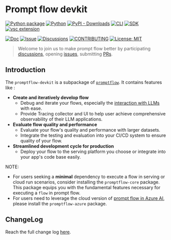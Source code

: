 # Prompt flow devkit

[![Python package](https://img.shields.io/pypi/v/promptflow-devkit)](https://pypi.org/project/promptflow-devkit/)
[![Python](https://img.shields.io/pypi/pyversions/promptflow.svg?maxAge=2592000)](https://pypi.python.org/pypi/promptflow-devkit/)
[![PyPI - Downloads](https://img.shields.io/pypi/dm/promptflow-devkit)](https://pypi.org/project/promptflow-devkit/)
[![CLI](https://img.shields.io/badge/CLI-reference-blue)](https://microsoft.github.io/promptflow/reference/pf-command-reference.html)
[![SDK](https://img.shields.io/badge/SDK-reference-blue)](https://microsoft.github.io/promptflow/reference/python-library-reference/promptflow-devkit/promptflow.client.html)
[![vsc extension](https://img.shields.io/visual-studio-marketplace/i/prompt-flow.prompt-flow?logo=Visual%20Studio&label=Extension%20)](https://marketplace.visualstudio.com/items?itemName=prompt-flow.prompt-flow)

[![Doc](https://img.shields.io/badge/Doc-online-green)](https://microsoft.github.io/promptflow/index.html)
[![Issue](https://img.shields.io/github/issues/microsoft/promptflow)](https://github.com/microsoft/promptflow/issues/new/choose)
[![Discussions](https://img.shields.io/github/discussions/microsoft/promptflow)](https://github.com/microsoft/promptflow/issues/new/choose)
[![CONTRIBUTING](https://img.shields.io/badge/Contributing-8A2BE2)](https://github.com/microsoft/promptflow/blob/main/CONTRIBUTING.md)
[![License: MIT](https://img.shields.io/github/license/microsoft/promptflow)](https://github.com/microsoft/promptflow/blob/main/LICENSE)

> Welcome to join us to make prompt flow better by
> participating [discussions](https://github.com/microsoft/promptflow/discussions),
> opening [issues](https://github.com/microsoft/promptflow/issues/new/choose),
> submitting [PRs](https://github.com/microsoft/promptflow/pulls).

## Introduction

The `promptflow-devkit` is a subpackage of [`promptflow`](https://pypi.org/project/promptflow). It contains features like :

- **Create and iteratively develop flow**
    - Debug and iterate your flows, especially the [interaction with LLMs](https://microsoft.github.io/promptflow/concepts/concept-connections.html) with ease.
    - Provide Tracing collector and UI to help user achieve comprehensive observability of their LLM applications.
- **Evaluate flow quality and performance**
    - Evaluate your flow's quality and performance with larger datasets.
    - Integrate the testing and evaluation into your CI/CD system to ensure quality of your flow.
- **Streamlined development cycle for production**
    - Deploy your flow to the serving platform you choose or integrate into your app's code base easily.


NOTE:
- For users seeking a **minimal** dependency to execute a flow in serving or cloud run scenarios, consider installing the `promptflow-core` package. This package equips you with the fundamental features necessary for executing a `flow` in prompt flow.
- For users need to leverage the cloud version of [prompt flow in Azure AI](https://learn.microsoft.com/en-us/azure/machine-learning/prompt-flow/overview-what-is-prompt-flow?view=azureml-api-2), please install the `promptflow-azure` package.

## ChangeLog

Reach the full change log [here](https://microsoft.github.io/promptflow/reference/changelog/promptflow-devkit.html).
